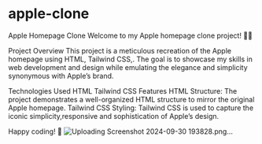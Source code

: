# apple-clone

Apple Homepage Clone
Welcome to my Apple homepage clone project! 🍏✨

Project Overview
This project is a meticulous recreation of the Apple homepage using HTML, Tailwind CSS,. The goal is to showcase my skills in web development and design while emulating the elegance and simplicity synonymous with Apple’s brand.

Technologies Used
HTML
Tailwind CSS
Features
HTML Structure: The project demonstrates a well-organized HTML structure to mirror the original Apple homepage.
Tailwind CSS Styling: Tailwind CSS is used to capture the iconic simplicity,responsive and sophistication of Apple’s design.

Happy coding! 🚀
![Uploading Screenshot 2024-09-30 193828.png…]()
